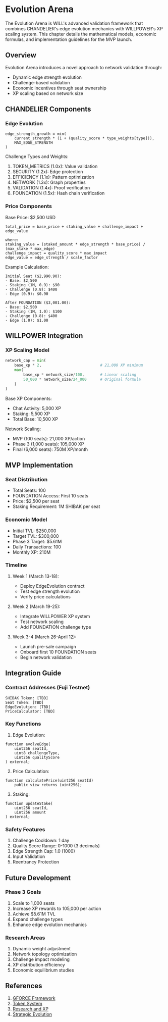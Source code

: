 # Evolution Arena

The Evolution Arena is WILL's advanced validation framework that combines CHANDELIER's edge evolution mechanics with WILLPOWER's XP scaling system. This chapter details the mathematical models, economic formulas, and implementation guidelines for the MVP launch.

## Overview

Evolution Arena introduces a novel approach to network validation through:
- Dynamic edge strength evolution
- Challenge-based validation
- Economic incentives through seat ownership
- XP scaling based on network size

## CHANDELIER Components

### Edge Evolution
```solidity
edge_strength_growth = min(
    current_strength * (1 + (quality_score * type_weights[type])),
    MAX_EDGE_STRENGTH
)
```

Challenge Types and Weights:
1. TOKEN_METRICS (1.0x): Value validation
2. SECURITY (1.2x): Edge protection
3. EFFICIENCY (1.1x): Pattern optimization
4. NETWORK (1.3x): Graph properties
5. VALIDATION (1.4x): Proof verification
6. FOUNDATION (1.5x): Hash chain verification

### Price Components
Base Price: $2,500 USD
```solidity
total_price = base_price + staking_value + challenge_impact + edge_value

where:
staking_value = (staked_amount * edge_strength * base_price) / (max_stake * max_edge)
challenge_impact = quality_score * max_impact
edge_value = edge_strength / scale_factor
```

Example Calculation:
```
Initial Seat ($2,990.90):
- Base: $2,500
- Staking (1M, 0.9): $90
- Challenge (0.8): $400
- Edge (0.9): $0.90

After FOUNDATION ($3,001.00):
- Base: $2,500
- Staking (1M, 1.0): $100
- Challenge (0.8): $400
- Edge (1.0): $1.00
```

## WILLPOWER Integration

### XP Scaling Model
```python
network_cap = min(
    base_xp * 2,                          # 21,000 XP minimum
    max(
        base_xp * network_size/100,       # Linear scaling
        50_000 * network_size/24_000      # Original formula
    )
)
```

Base XP Components:
- Chat Activity: 5,000 XP
- Staking: 5,500 XP
- Total Base: 10,500 XP

Network Scaling:
- MVP (100 seats): 21,000 XP/action
- Phase 3 (1,000 seats): 105,000 XP
- Final (6,000 seats): 750M XP/month

## MVP Implementation

### Seat Distribution
- Total Seats: 100
- FOUNDATION Access: First 10 seats
- Price: $2,500 per seat
- Staking Requirement: 1M SHIBAK per seat

### Economic Model
- Initial TVL: $250,000
- Target TVL: $300,000
- Phase 3 Target: $5.61M
- Daily Transactions: 100
- Monthly XP: 210M

### Timeline
1. Week 1 (March 13-18):
   - Deploy EdgeEvolution contract
   - Test edge strength evolution
   - Verify price calculations

2. Week 2 (March 19-25):
   - Integrate WILLPOWER XP system
   - Test network scaling
   - Add FOUNDATION challenge type

3. Week 3-4 (March 26-April 12):
   - Launch pre-sale campaign
   - Onboard first 10 FOUNDATION seats
   - Begin network validation

## Integration Guide

### Contract Addresses (Fuji Testnet)
```solidity
SHIBAK Token: [TBD]
Seat Token: [TBD]
EdgeEvolution: [TBD]
PriceCalculator: [TBD]
```

### Key Functions

1. Edge Evolution:
```solidity
function evolveEdge(
    uint256 seatId,
    uint8 challengeType,
    uint256 qualityScore
) external;
```

2. Price Calculation:
```solidity
function calculatePrice(uint256 seatId) 
    public view returns (uint256);
```

3. Staking:
```solidity
function updateStake(
    uint256 seatId,
    uint256 amount
) external;
```

### Safety Features
1. Challenge Cooldown: 1 day
2. Quality Score Range: 0-1000 (3 decimals)
3. Edge Strength Cap: 1.0 (1000)
4. Input Validation
5. Reentrancy Protection

## Future Development

### Phase 3 Goals
1. Scale to 1,000 seats
2. Increase XP rewards to 105,000 per action
3. Achieve $5.61M TVL
4. Expand challenge types
5. Enhance edge evolution mechanics

### Research Areas
1. Dynamic weight adjustment
2. Network topology optimization
3. Challenge impact modeling
4. XP distribution efficiency
5. Economic equilibrium studies

## References
1. [GFORCE Framework](GFORCE-Framework)
2. [Token System](Token-System)
3. [Research and XP](Research-and-XP)
4. [Strategic Evolution](Strategic-Evolution)
